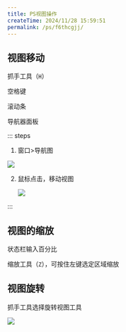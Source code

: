 ```yaml
---
title: PS视图操作
createTime: 2024/11/28 15:59:51
permalink: /ps/f6thcgjj/
---
```

## 视图移动

抓手工具（`H`）

空格键

滚动条

导航器面板

::: steps

1. 窗口>导航图

![](https://file.iglooblog.top/ps/%E6%88%AA%E5%B1%8F2025-06-07%2021.16.03.png)

2. 鼠标点击，移动视图

   ![](https://file.iglooblog.top/ps/%E6%88%AA%E5%B1%8F2025-06-07%2021.17.36.png)

:::

## 视图的缩放

状态栏输入百分比

缩放工具（`Z`），可按住左键选定区域缩放

## 视图旋转

抓手工具选择旋转视图工具

![](https://file.iglooblog.top/ps/%E6%88%AA%E5%B1%8F2025-06-07%2021.18.37.png)